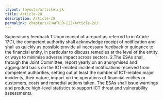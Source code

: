 ```yaml
---
layout: layouts/article.njk
title: Article-20
description: Article-20
permalink: chapters/CHAPTER-III/Article-20/
---
```

Supervisory feedback 
1.Upon receipt of a report as referred to in Article 17(1), the competent authority shall acknowledge receipt of notification and shall as quickly as possible provide all necessary feedback or guidance to the financial entity, in particular to discuss remedies at the level of the entity or ways to minimise adverse impact across sectors. 
2.The ESAs shall, through the Joint Committee, report yearly on an anonymised and aggregated basis on the ICT-related incident notifications received from competent authorities, setting out at least the number of ICT-related major incidents, their nature, impact on the operations of financial entities or customers, costs and remedial actions taken.
The ESAs shall issue warnings and produce high-level statistics to support ICT threat and vulnerability assessments.

